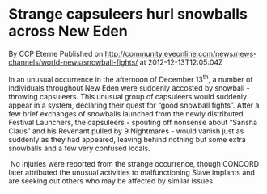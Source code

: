 # Strange capsuleers hurl snowballs across New Eden
By CCP Eterne
Published on http://community.eveonline.com/news/news-channels/world-news/snowball-fights/ at 2012-12-13T12:05:04Z

In an unusual occurrence in the afternoon of December 13<sup>th</sup>, a number of individuals throughout New Eden were suddenly accosted by snowball -throwing capsuleers. This unusual group of capsuleers would suddenly appear in a system, declaring their quest for “good snowball fights”. After a few brief exchanges of snowballs launched from the newly distributed Festival Launchers, the capsuleers - spouting off nonsense about “Sansha Claus” and his Revenant pulled by 9 Nightmares - would vanish just as suddenly as they had appeared, leaving behind nothing but some extra snowballs and a few very confused locals.

&nbsp;No injuries were reported from the strange occurrence, though CONCORD later attributed the unusual activities to malfunctioning Slave implants and are seeking out others who may be affected by similar issues.

